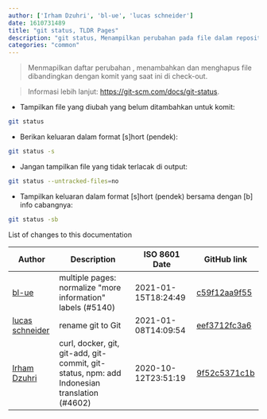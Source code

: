 ```yaml
---
author: ['Irham Dzuhri', 'bl-ue', 'lucas schneider']
date: 1610731489
title: "git status, TLDR Pages"
description: "git status, Menampilkan perubahan pada file dalam repositori Git."
categories: "common"
---
```

> Menmapilkan daftar perubahan , menambahkan dan menghapus file dibandingkan dengan komit yang saat ini di check-out.

> Informasi lebih lanjut: <https://git-scm.com/docs/git-status>.

- Tampilkan file yang diubah yang belum ditambahkan untuk komit:

```bash
git status
```

- Berikan keluaran dalam format [s]hort (pendek):

```bash
git status -s
```

- Jangan tampilkan file yang tidak terlacak di output:

```bash
git status --untracked-files=no
```

- Tampilkan keluaran dalam format [s]hort (pendek) bersama dengan [b] info cabangnya:

```bash
git status -sb
```
List of changes to this documentation


Author | Description | ISO 8601 Date | GitHub link
------|-----|-----|-----
[bl-ue](mailto:54780737+bl-ue@users.noreply.github.com) | multiple pages: normalize "more information" labels (#5140) | 2021-01-15T18:24:49 | [c59f12aa9f55](https://github.com/tldr-pages/tldr/commit/c59f12aa9f55d85612ba22e4da86db293ff76977)
[lucas schneider](mailto:casdpa@gmail.com) | rename git to Git | 2021-01-08T14:09:54 | [eef3712fc3a6](https://github.com/tldr-pages/tldr/commit/eef3712fc3a6a3774384b2e4ed934583c8349d75)
[Irham Dzuhri](mailto:irhamdz@gmail.com) | curl, docker, git, git-add, git-commit, git-status, npm: add Indonesian translation (#4602) | 2020-10-12T23:51:19 | [9f52c5371c1b](https://github.com/tldr-pages/tldr/commit/9f52c5371c1baeffc86b9dd2f651ebedb493700b)

